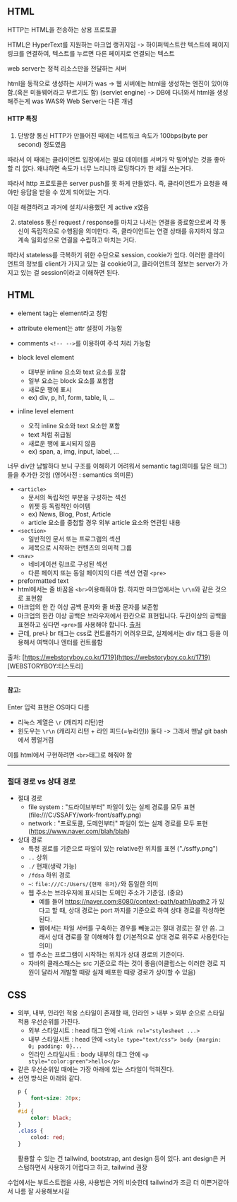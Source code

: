 
## HTML
HTTP는 HTML을 전송하는 상용 프로토콜

HTML은 HyperText를 지원하는 마크업 랭귀지임
-> 하이퍼텍스트란 텍스트에 페이지 링크를 연결하여, 텍스트를 누르면 다른 페이지로 연결되는 텍스트

web server는 정적 리소스만을 전달하는 서버

html을 동적으로 생성하는 서버가 was
-> 웹 서버에는 html을 생성하는 엔진이 있어야 함.(혹은 미들웨어라고 부르기도 함)
(servlet engine)
-> DB에 다녀와서 html을 생성해주는게 was
WAS와 Web Server는 다른 개념

#### HTTP 특징
1. 단방향 통신
HTTP가 만들어진 때에는 네트워크 속도가 100bps(byte per second) 정도였음

따라서 이 때에는 클라이언트 입장에서는 필요 데이터를 서버가 막 밀어넣는 것을 좋아할 리 없다. 왜냐하면 속도가 너무 느리니까 로딩하다가 한 세월 쓰는거다.

따라서 http 프로토콜은 server push를 못 하게 만들었다. 즉, 클라이언트가 요청을 해야만 응답을 받을 수 있게 되어있는 거다.

이걸 해결하려고 과거에 설치/사용했던 게 active x였음

2. stateless
통신 request / response를 마치고 나서는 연결을 종료함으로써 각 통신이 독립적으로 수행됨을 의미한다. 즉, 클라이언트는 연결 상태를 유지하지 않고 계속 일회성으로 연결을 수립하고 마치는 거다.

따라서 stateless를 극복하기 위한 수단으로 session, cookie가 있다. 이러한 클라이언트의 정보를 client가 가지고 있는 걸 cookie이고, 클라이언트의 정보는 server가 가지고 있는 걸 session이라고 이해하면 된다.

## HTML

- element
tag는 element라고 칭함
- attribute
element는 attr 설정이 가능함
- comments
`<!-- -->`를 이용하여 주석 처리 가능함


- block level element
	- 대부분 inline 요소와 text 요소를 포함
	- 일부 요소는 block 요소를 포함함
	- 새로운 행에 표시
	- ex) div, p, h1, form, table, li, ...
- inline level element
	- 오직 inline 요소와 text 요소만 포함
	- text 처럼 취급됨
	- 새로운 행에 표시되지 않음
	- ex) span, a, img, input, label, ...

너무 div만 남발하다 보니 구조를 이해하기 어려워서 semantic tag(의미를 담은 태그)들을 추가한 것임 (영어사전 : semantics 의미론)
- `<article>`
	- 문서의 독립적인 부분을 구성하는 섹션
	- 위젯 등 독립적인 아이템
	- ex) News, Blog, Post, Article
	- article 요소를 중첩할 경우 외부 article 요소와 연관된 내용
- `<section>`
	- 일반적인 문서 또는 프로그램의 섹션
	- 제목으로 시작하는 컨텐츠의 의미적 그룹
- `<nav>`
	- 네비게이션 링크로 구성된 섹션
	- 다른 페이지 또는 동일 페이지의 다른 섹션 연결
`<pre>`
- preformatted text
- html에서는 줄 바꿈을 `<br>`이용해줘야 함. 하지만 마크업에서는 `\r\n`와 같은 것으로 표현함
- 마크업의 한 칸 이상 공백 문자와 줄 바꿈 문자를 보존함
- 마크업의 한칸 이상 공백은 브라우저에서 한칸으로 표현됩니다. 두칸이상의 공백을 표현하고 싶다면 `<pre>`를 사용해야 합니다. [출처](https://webstoryboy.co.kr/1719)
- 근데, pre나 br 태그는 css로 컨트롤하기 어려우므로, 실제에서는 div 태그 등을 이용해서 여백이나 엔터를 컨트롤함

출처: [https://webstoryboy.co.kr/1719](https://webstoryboy.co.kr/1719) [WEBSTORYBOY:티스토리]

---
#### 참고:

Enter 입력 표현은 OS마다 다름
- 리눅스 계열은 `\r` (캐리지 리턴)만
- 윈도우는 `\r\n` (캐리지 리턴 + 라인 피드(=뉴라인)) 둘다
-> 그래서 맨날 git bash에서 찡얼거림

이를 html에서 구현하려면 `<br>`태그로 해줘야 함


---

### 절대 경로 vs 상대 경로

- 절대 경로
	- file system : "드라이브부터" 파일이 있는 실제 경로를 모두 표현 (file:///C:/SSAFY/work-front/saffy.png)
	- network : "프로토콜, 도메인부터" 파일이 있는 실제 경로를 모두 표현 (https://www.naver.com/blah/blah)
- 상대 경로
	- 특정 경로를 기준으로 파일이 있는 relative한 위치를 표현 ("./ssffy.png")
	- `..` 상위 
	- `./` 현재(생략 가능) 
	- `/fdsa` 하위 경로 
	- `~`: `file:///C:/Users/{현재 유저}/`와 동일한 의미
	- 웹 주소는 브라우저에 표시되는 도메인 주소가 기준임. (중요)
		- 예를 들어 https://naver.com:8080/context-path/path1/path2 가 있다고 할 때, 상대 경로는 port 까지를 기준으로 하여 상대 경로를 작성하면 된다.
		- 웹에서는 파일 서버를 구축하는 경우를 빼놓고는 절대 경로는 잘 안 씀. 그래서 상대 경로를 잘 이해해야 함 (기본적으로 상대 경로 위주로 사용한다는 의미)
	- 앱 주소는 프로그램이 시작하는 위치가 상대 경로의 기준이다.
	- 자바의 클래스패스는 src 기준으로 하는 것이 좋음(이클립스는 이러한 경로 지원이 달라서 개발할 때랑 실제 배포한 때랑 경로가 상이할 수 있음)

## CSS

- 외부, 내부, 인라인 적용 스타일이 존재할 때, 인라인 > 내부 > 외부 순으로 스타일 적용 우선순위를 가진다.
	- 외부 스타일시트 : head 태그 안에 `<link rel="stylesheet ...>`
	- 내부 스타일시트 : head 안에 `<style type="text/css"> body {margin: 0; padding: 0}...`
	- 인라인 스타일시트 : body 내부의 태그 안에 `<p style="color:green">hello</p>`
- 같은 우선순위일 때에는 가장 아래에 있는 스타일이 먹혀진다.
- 선언 방식은 아래와 같다.
	```css
	p {
		font-size: 20px;
	}
	#id {
		color: black;
	}
	.class {
		colod: red;
	}
	```
	활용할 수 있는 건 tailwind, bootstrap, ant design 등이 있다. ant design은 커스텀하면서 사용하기 어렵다고 하고, tailwind 권장

수업에서는 부트스트랩을 사용, 사용법은 거의 비슷한데 tailwind가 조금 더 이쁜거같아서 나름 잘 사용해보시길